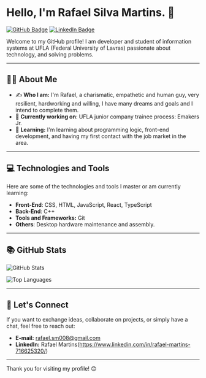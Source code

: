 # Hello, I'm Rafael Silva Martins. 👋

[![GitHub Badge](https://img.shields.io/badge/-GitHub-000?style=flat&logo=GitHub&logoColor=white)](https://github.com/your-username) [![LinkedIn Badge](https://img.shields.io/badge/-LinkedIn-blue?style=flat&logo=Linkedin&logoColor=white)](https://linkedin.com/in/your-username)

Welcome to my GitHub profile! I am  developer and student of information systems at UFLA (Federal University of Lavras) passionate about technology, and solving problems.

---

## :man_technologist: About Me

- ✍️ **Who I am:** I'm Rafael, a charismatic, empathetic and human guy, very resilient, hardworking and willing, I have many dreams and goals and I intend to complete them.
- :telescope: **Currently working on**: UFLA junior company trainee process: Emakers Jr.
- :seedling: **Learning:** I'm learning about programming logic, front-end development, and having my first contact with the job market in the area.

---

## :computer: Technologies and Tools

Here are some of the technologies and tools I master or am currently learning:

- **Front-End**: CSS, HTML, JavaScript, React, TypeScript
- **Back-End**: C++
- **Tools and Frameworks:** Git
- **Others**: Desktop hardware maintenance and assembly.

---

## :books: GitHub Stats

![GitHub Stats](https://github-readme-stats.vercel.app/api?username=rafaelsilvamartins30&show_icons=true&theme=radical)

![Top Languages](https://github-readme-stats.vercel.app/api/top-langs/?username=rafaelsilvamartins30&layout=compact&theme=radical)

---

## :handshake: Let's Connect

If you want to exchange ideas, collaborate on projects, or simply have a chat, feel free to reach out:

- **E-mail:** rafael.sm008@gmail.com
- **LinkedIn:** Rafael Martins(https://www.linkedin.com/in/rafael-martins-716625320/)

---

Thank you for visiting my profile! :blush:
